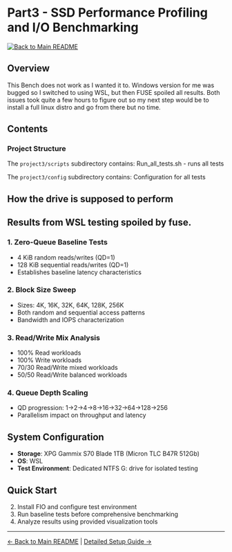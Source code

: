 # Part3 - SSD Performance Profiling and I/O Benchmarking

[![Back to Main README](https://img.shields.io/badge/Back%20to-Main%20README-blue)](../README.md)

## Overview
This Bench does not work as I wanted it to. Windows version for me was bugged so I switched to using WSL, but then FUSE spoiled all results. Both issues took quite a few hours to figure out so my next step would be to install a full linux distro and go from there but no time. 

## Contents

### Project Structure
The `project3/scripts` subdirectory contains:
Run_all_tests.sh - runs all tests

The `project3/config` subdirectory contains:
Configuration for all tests

## How the drive is supposed to perform

## Results from WSL testing spoiled by fuse. 
### 1. Zero-Queue Baseline Tests
- 4 KiB random reads/writes (QD=1)
- 128 KiB sequential reads/writes (QD=1)
- Establishes baseline latency characteristics

### 2. Block Size Sweep
- Sizes: 4K, 16K, 32K, 64K, 128K, 256K
- Both random and sequential access patterns
- Bandwidth and IOPS characterization

### 3. Read/Write Mix Analysis
- 100% Read workloads
- 100% Write workloads  
- 70/30 Read/Write mixed workloads
- 50/50 Read/Write balanced workloads

### 4. Queue Depth Scaling
- QD progression: 1→2→4→8→16→32→64→128→256
- Parallelism impact on throughput and latency

## System Configuration
- **Storage**: XPG Gammix S70 Blade 1TB (Micron TLC B47R 512Gb)
- **OS**:  WSL 
- **Test Environment**: Dedicated NTFS G: drive for isolated testing


## Quick Start
2. Install FIO and configure test environment
3. Run baseline tests before comprehensive benchmarking
4. Analyze results using provided visualization tools

---
[← Back to Main README](../README.md) | [Detailed Setup Guide →](./project3/README.md)